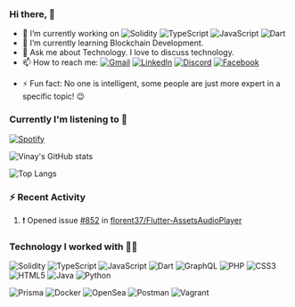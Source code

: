 ### Hi there, 👋

<!--
**vinaykharayat/vinaykharayat** is a ✨ _special_ ✨ repository because its `README.md` (this file) appears on your GitHub profile.

Here are some ideas to get you started:

<!--
- 👯 I’m looking to collaborate on ...
- 🤔 I’m looking for help with ..
-->
- 🔭 I’m currently working on ![Solidity](https://img.shields.io/badge/Solidity-%23363636.svg?style=for-the-badge&logo=solidity&logoColor=white) ![TypeScript](https://img.shields.io/badge/typescript-%23007ACC.svg?style=for-the-badge&logo=typescript&logoColor=white) ![JavaScript](https://img.shields.io/badge/javascript-%23323330.svg?style=for-the-badge&logo=javascript&logoColor=%23F7DF1E) ![Dart](https://img.shields.io/badge/dart-%230175C2.svg?style=for-the-badge&logo=dart&logoColor=white)
- 🌱 I’m currently learning Blockchain Development.
- 💬 Ask me about Technology. I love to discuss technology.
- 📫 How to reach me: [![Gmail](https://img.shields.io/badge/Gmail-D14836?style=for-the-badge&logo=gmail&logoColor=white)](mailto:vinaykharayat@gmail.com) [![LinkedIn](https://img.shields.io/badge/linkedin-%230077B5.svg?style=for-the-badge&logo=linkedin&logoColor=white)](https://www.linkedin.com/in/vinay-kharayat-489a1b147) [![Discord](https://img.shields.io/badge/Discord-%235865F2.svg?style=for-the-badge&logo=discord&logoColor=white)](https://discordapp.com/users/334716644729552907) [![Facebook](https://img.shields.io/badge/Facebook-%231877F2.svg?style=for-the-badge&logo=Facebook&logoColor=white)](https://facebook.com/vinaykharayat)

<!--
- 😄 Pronouns: ...
-->

- ⚡ Fun fact: No one is intelligent, some people are just more expert in a specific topic! 😉

### Currently I'm listening to 🎵

[![Spotify](https://novatorem-seven-gules.vercel.app/api/spotify)](https://open.spotify.com/user/qnjekss95wfggl3mntbqyfgsy)

![Vinay's GitHub stats](https://github-readme-stats-vinaykharayats-projects.vercel.app/api?username=vinaykharayat&show_icons=true&theme=radical)

![Top Langs](https://github-readme-stats.vercel.app/api/top-langs/?username=anuraghazra&exclude_repo=blaze_kernel-phoenix,kernel_asus_sdm660,kernel_asus_sdm660-1)

### :zap: Recent Activity

<!--START_SECTION:activity-->
1. ❗ Opened issue [#852](https://github.com/florent37/Flutter-AssetsAudioPlayer/issues/852) in [florent37/Flutter-AssetsAudioPlayer](https://github.com/florent37/Flutter-AssetsAudioPlayer)
<!--END_SECTION:activity-->

### Technology I worked with 🧑‍💻

![Solidity](https://img.shields.io/badge/Solidity-%23363636.svg?style=for-the-badge&logo=solidity&logoColor=white) ![TypeScript](https://img.shields.io/badge/typescript-%23007ACC.svg?style=for-the-badge&logo=typescript&logoColor=white) ![JavaScript](https://img.shields.io/badge/javascript-%23323330.svg?style=for-the-badge&logo=javascript&logoColor=%23F7DF1E) ![Dart](https://img.shields.io/badge/dart-%230175C2.svg?style=for-the-badge&logo=dart&logoColor=white) ![GraphQL](https://img.shields.io/badge/-GraphQL-E10098?style=for-the-badge&logo=graphql&logoColor=white) ![PHP](https://img.shields.io/badge/php-%23777BB4.svg?style=for-the-badge&logo=php&logoColor=white) ![CSS3](https://img.shields.io/badge/css3-%231572B6.svg?style=for-the-badge&logo=css3&logoColor=white) ![HTML5](https://img.shields.io/badge/html5-%23E34F26.svg?style=for-the-badge&logo=html5&logoColor=white) ![Java](https://img.shields.io/badge/java-%23ED8B00.svg?style=for-the-badge&logo=openjdk&logoColor=white) ![Python](https://img.shields.io/badge/python-3670A0?style=for-the-badge&logo=python&logoColor=ffdd54)

![Prisma](https://img.shields.io/badge/Prisma-3982CE?style=for-the-badge&logo=Prisma&logoColor=white) ![Docker](https://img.shields.io/badge/docker-%230db7ed.svg?style=for-the-badge&logo=docker&logoColor=white) ![OpenSea](https://img.shields.io/badge/OpenSea-%232081E2.svg?style=for-the-badge&logo=opensea&logoColor=white) ![Postman](https://img.shields.io/badge/Postman-FF6C37?style=for-the-badge&logo=postman&logoColor=white) ![Vagrant](https://img.shields.io/badge/vagrant-%231563FF.svg?style=for-the-badge&logo=vagrant&logoColor=white) 

